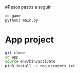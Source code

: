 #Pasos
pasos a seguir
```sh
cd game
python3 main.py
```
# App project
```sh
git clone
cd app
source env/bin/activate
pip3 install -r requirements.txt
```